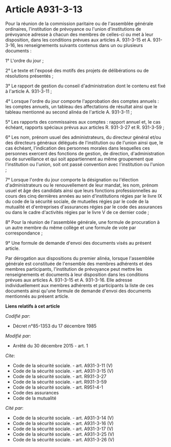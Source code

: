 # Article A931-3-13

Pour la réunion de la commission paritaire ou de l'assemblée générale ordinaires, l'institution de prévoyance ou l'union
d'institutions de prévoyance adresse à chacun des membres de celles-ci ou met à leur disposition, dans les conditions prévues
aux articles A. 931-3-15 et A. 931-3-16, les renseignements suivants contenus dans un ou plusieurs documents : 

1° L'ordre du jour ; 

2° Le texte et l'exposé des motifs des projets de délibérations ou de résolutions présentés ; 

3° Le rapport de gestion du conseil d'administration dont le contenu est fixé à l'article A. 931-3-11 ; 

4° Lorsque l'ordre du jour comporte l'approbation des comptes annuels : les comptes annuels, un tableau des affectations de
résultat ainsi que le tableau mentionné au second alinéa de l'article A. 931-3-11 ; 

5° Les rapports des commissaires aux comptes : rapport annuel et, le cas échéant, rapports spéciaux prévus aux articles R.
931-3-27 et R. 931-3-59 ; 

6° Les nom, prénom usuel des administrateurs, du directeur général et/ou des directeurs généraux délégués de l'institution ou
de l'union  ainsi que, le cas échéant, l'indication des personnes morales dans lesquelles ces personnes exercent des
fonctions de gestion, de direction, d'administration ou de surveillance et qui soit appartiennent au même groupement que
l'institution ou l'union, soit ont passé convention avec l'institution ou l'union ; 

7° Lorsque l'ordre du jour comporte la désignation ou l'élection d'administrateurs ou le renouvellement de leur mandat, les
nom, prénom usuel et âge des candidats ainsi que leurs fonctions professionnelles au cours des cinq dernières années au sein
d'institutions régies par le livre IX du code de la sécurité sociale, de mutuelles régies par le code de la mutualité et
d'entreprises d'assurances régies par le code des assurances ou dans le cadre d'activités régies par le livre V de ce dernier
code ; 

8° Pour la réunion de l'assemblée générale, une formule de procuration à un autre membre du même collège et une formule de
vote par correspondance ; 

9° Une formule de demande d'envoi des documents visés au présent article. 

Par dérogation aux dispositions du premier alinéa, lorsque l'assemblée générale est constituée de l'ensemble des membres
adhérents et des membres participants, l'institution de prévoyance peut mettre les renseignements et documents à leur
disposition dans les conditions prévues aux articles A. 931-3-15 et A. 931-3-16. Elle adresse individuellement aux membres
adhérents et participants la liste de ces documents ainsi qu'une formule de demande d'envoi des documents mentionnés au
présent article.

**Liens relatifs à cet article**

_Codifié par_:

  - Décret n°85-1353 du 17 décembre 1985

_Modifié par_:

  - Arrêté du 30 décembre 2015 - art. 1

_Cite_:

  - Code de la sécurité sociale. - art. A931-3-11 (V)
  - Code de la sécurité sociale. - art. A931-3-15 (V)
  - Code de la sécurité sociale. - art. R931-3-27
  - Code de la sécurité sociale. - art. R931-3-59
  - Code de la sécurité sociale. - art. R951-4-1
  - Code des assurances
  - Code de la mutualité

_Cité par_:

  - Code de la sécurité sociale. - art. A931-3-14 (V)
  - Code de la sécurité sociale. - art. A931-3-16 (V)
  - Code de la sécurité sociale. - art. A931-3-17 (V)
  - Code de la sécurité sociale. - art. A931-3-25 (V)
  - Code de la sécurité sociale. - art. A931-3-26 (V)
